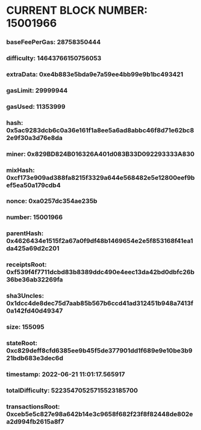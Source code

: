 # CURRENT BLOCK NUMBER: 15001966

### baseFeePerGas: 28758350444
### difficulty: 14643766150756053
### extraData: 0xe4b883e5bda9e7a59ee4bb99e9b1bc493421
### gasLimit: 29999944
### gasUsed: 11353999
### hash: 0x5ac9283dcb6c0a36e161f1a8ee5a6ad8abbc46f8d71e62bc82e9f30a3d76e8da
### miner: 0x829BD824B016326A401d083B33D092293333A830
### mixHash: 0xcf173e909ad388fa8215f3329a644e568482e5e12800eef9bef5ea50a179cdb4
### nonce: 0xa0257dc354ae235b
### number: 15001966
### parentHash: 0x4626434e1515f2a67a0f9df48b1469654e2e5f853168f41ea1da425a69d2c201
### receiptsRoot: 0xf539f4f7711dcbd83b8389ddc490e4eec13da42bd0dbfc26b36be36ab32269fa
### sha3Uncles: 0x1dcc4de8dec75d7aab85b567b6ccd41ad312451b948a7413f0a142fd40d49347
### size: 155095
### stateRoot: 0xc829deff8cfd6385ee9b45f5de377901dd1f689e9e10be3b921bdb683e3dec6d
### timestamp: 2022-06-21 11:01:17.565917
### totalDifficulty: 52235470525715523185700
### transactionsRoot: 0xceb5e5c827e98a642b14e3c9658f682f23f8f82448de802ea2d994fb2615a8f7
